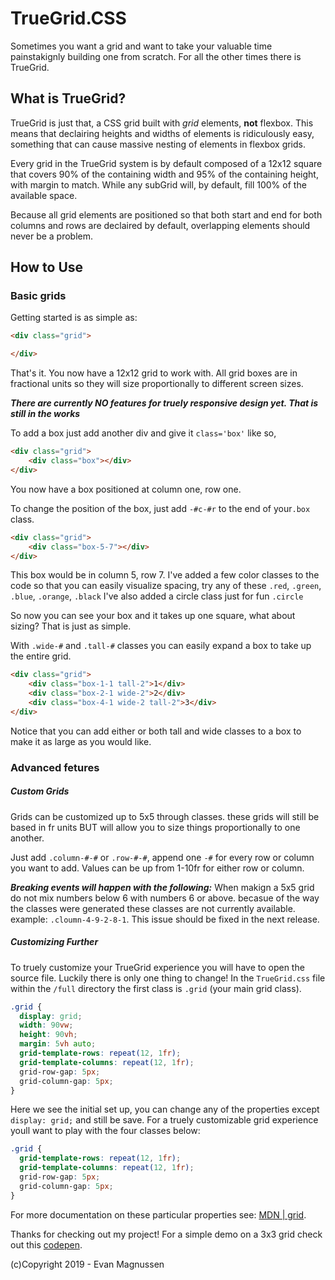 # TrueGrid.CSS
Sometimes you want a grid and want to take your valuable time painstakignly building one from scratch.
For all the other times there is TrueGrid.

## What is TrueGrid?
TrueGrid is just that, a CSS grid built with *grid* elements, **not** flexbox. This means that declairing heights and widths of elements is ridiculously easy, something that can cause massive nesting of elements in flexbox grids. 

Every grid in the TrueGrid system is by default composed of a 12x12 square that covers 90% of the containing width and 95% of the containing height, with margin to match. While any subGrid will, by default, fill 100% of the available space.

Because all grid elements are positioned so that both start and end for both columns and rows are declaired by default, overlapping elements should never be a problem.

## How to Use
### Basic grids
Getting started is as simple as:
```html
<div class="grid">

</div>
```
That's it. You now have a 12x12 grid to work with. All grid boxes are in fractional units so they will size proportionally to different screen sizes.

**_There are currently NO features for truely responsive design yet. That is still in the works_**

To add a box just add another div and give it `class='box'` like so,
```html
<div class="grid">
    <div class="box"></div>
</div>
```
You now have a box positioned at column one, row one. 

To change the position of the box, just add `-#c-#r` to the end of your`.box` class.
```html
<div class="grid">
    <div class="box-5-7"></div>
</div>
```
This box would be in column 5, row 7.
I've added a few color classes to the code so that you can easily visualize spacing, try any of these `.red`, `.green`, `.blue`, `.orange`, `.black`
I've also added a circle class just for fun `.circle`

So now you can see your box and it takes up one square, what about sizing? That is just as simple.

With `.wide-#` and `.tall-#` classes you can easily expand a box to take up the entire grid.
```html
<div class="grid">
    <div class="box-1-1 tall-2">1</div>
    <div class="box-2-1 wide-2">2</div>
    <div class="box-4-1 wide-2 tall-2">3</div>
</div>
```
Notice that you can add either or both tall and wide classes to a box to make it as large as you would like.

### Advanced fetures
##### Custom Grids

Grids can be customized up to 5x5 through classes. these grids will still be based in fr units BUT will allow you to size things proportionally to one another.

Just add `.column-#-#` or `.row-#-#`, append one `-#` for every row or column you want to add. Values can be up from 1-10fr for either row or column.

**_Breaking events will happen with the following:_**
When makign a 5x5 grid do not mix numbers below 6 with numbers 6 or above. becasue of the way the classes were generated these classes are not currently available.
example: `.cloumn-4-9-2-8-1`. This issue should be fixed in the next release.

##### Customizing Further

To truely customize your TrueGrid experience you will have to open the source file. Luckily there is only one thing to change! In the `TrueGrid.css` file within the `/full` directory the first class is `.grid` (your main grid class).
```css
.grid {
  display: grid;
  width: 90vw;
  height: 90vh;
  margin: 5vh auto;
  grid-template-rows: repeat(12, 1fr);
  grid-template-columns: repeat(12, 1fr);
  grid-row-gap: 5px;
  grid-column-gap: 5px;
}
```
Here we see the initial set up, you can change any of the properties except `display: grid;` and still be save. For a truely customizable grid experience youll want to play with the four classes below:
```css
.grid {
  grid-template-rows: repeat(12, 1fr);
  grid-template-columns: repeat(12, 1fr);
  grid-row-gap: 5px;
  grid-column-gap: 5px;
}
```
For more documentation on these particular properties see: [MDN | grid](https://developer.mozilla.org/en-US/docs/Web/CSS/grid).

Thanks for checking out my project! For a simple demo on a 3x3 grid check out this [codepen](https://codepen.io/emags112/full/PXyqvv).

(c)Copyright 2019 - Evan Magnussen
